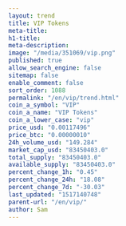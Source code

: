 ```yaml
---
layout: trend
title: VIP Tokens
meta-title: 
h1-title: 
meta-description: 
image: "/media/351069/vip.png"
published: true
allow_search_engine: false
sitemap: false
enable_comment: false
sort_order: 1088
permalink: "/en/vip/trend.html"
coin_a_symbol: "VIP"
coin_a_name: "VIP Tokens"
coin_a_lower_case: "vip"
price_usd: "0.00117496"
price_btc: "0.00000010"
24h_volume_usd: "149.284"
market_cap_usd: "83450403.0"
total_supply: "83450403.0"
available_supply: "83450403.0"
percent_change_1h: "0.45"
percent_change_24h: "18.08"
percent_change_7d: "-30.03"
last_updated: "1517140748"
parent-url: "/en/vip/"
author: Sam
---
```


